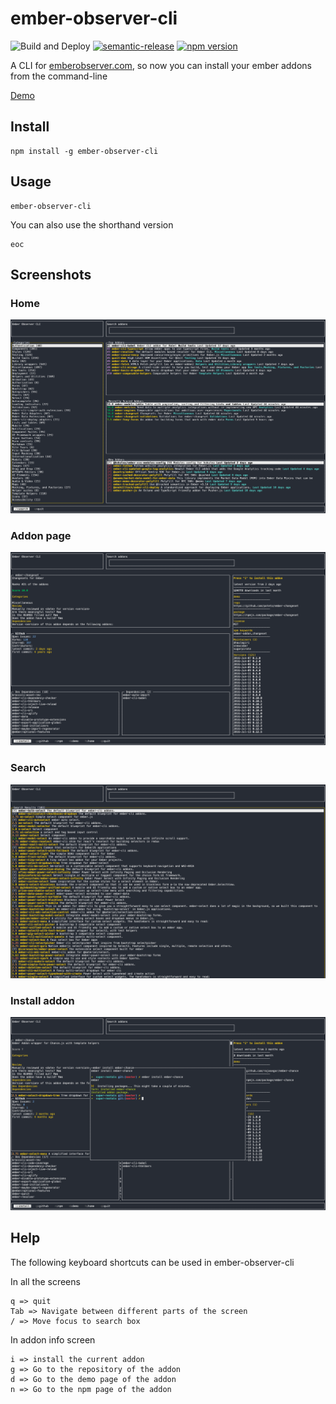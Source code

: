 # ember-observer-cli
![Build and Deploy](https://github.com/rajasegar/ember-observer-cli/workflows/Build%20and%20Deploy/badge.svg)
[![semantic-release](https://img.shields.io/badge/%20%20%F0%9F%93%A6%F0%9F%9A%80-semantic--release-e10079.svg)](https://github.com/semantic-release/semantic-release)
[![npm version](http://img.shields.io/npm/v/ember-observer-cli.svg?style=flat)](https://npmjs.org/package/ember-observer-cli "View this project on npm")


A CLI for [emberobserver.com](https://emberobserver.com), so now you can install your ember addons from the command-line

[Demo](https://www.youtube.com/watch?v=lHOFc9cW37A)


## Install
```
npm install -g ember-observer-cli
```

## Usage
```
ember-observer-cli
```

You can also use the shorthand version 
```
eoc
```

## Screenshots

### Home
![home](screenshots/eoc-home.png)

### Addon page
![addon](screenshots/eoc-addon.png)

### Search 
![search](screenshots/eoc-search.png)

### Install addon
![install](screenshots/eoc-install.png)

## Help
The following keyboard shortcuts can be used in ember-observer-cli

In all the screens
```
q => quit
Tab => Navigate between different parts of the screen
/ => Move focus to search box 
```

In addon info screen
```
i => install the current addon
g => Go to the repository of the addon
d => Go to the demo page of the addon
n => Go to the npm page of the addon
```

